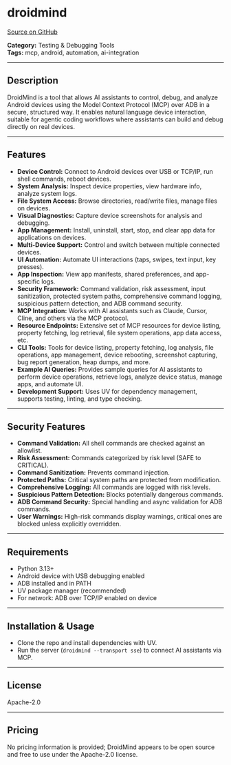 # droidmind

[Source on GitHub](https://github.com/hyperb1iss/droidmind)

**Category:** Testing & Debugging Tools  
**Tags:** mcp, android, automation, ai-integration

---

## Description
DroidMind is a tool that allows AI assistants to control, debug, and analyze Android devices using the Model Context Protocol (MCP) over ADB in a secure, structured way. It enables natural language device interaction, suitable for agentic coding workflows where assistants can build and debug directly on real devices.

---

## Features
- **Device Control:** Connect to Android devices over USB or TCP/IP, run shell commands, reboot devices.
- **System Analysis:** Inspect device properties, view hardware info, analyze system logs.
- **File System Access:** Browse directories, read/write files, manage files on devices.
- **Visual Diagnostics:** Capture device screenshots for analysis and debugging.
- **App Management:** Install, uninstall, start, stop, and clear app data for applications on devices.
- **Multi-Device Support:** Control and switch between multiple connected devices.
- **UI Automation:** Automate UI interactions (taps, swipes, text input, key presses).
- **App Inspection:** View app manifests, shared preferences, and app-specific logs.
- **Security Framework:** Command validation, risk assessment, input sanitization, protected system paths, comprehensive command logging, suspicious pattern detection, and ADB command security.
- **MCP Integration:** Works with AI assistants such as Claude, Cursor, Cline, and others via the MCP protocol.
- **Resource Endpoints:** Extensive set of MCP resources for device listing, property fetching, log retrieval, file system operations, app data access, etc.
- **CLI Tools:** Tools for device listing, property fetching, log analysis, file operations, app management, device rebooting, screenshot capturing, bug report generation, heap dumps, and more.
- **Example AI Queries:** Provides sample queries for AI assistants to perform device operations, retrieve logs, analyze device status, manage apps, and automate UI.
- **Development Support:** Uses UV for dependency management, supports testing, linting, and type checking.

---

## Security Features
- **Command Validation:** All shell commands are checked against an allowlist.
- **Risk Assessment:** Commands categorized by risk level (SAFE to CRITICAL).
- **Command Sanitization:** Prevents command injection.
- **Protected Paths:** Critical system paths are protected from modification.
- **Comprehensive Logging:** All commands are logged with risk levels.
- **Suspicious Pattern Detection:** Blocks potentially dangerous commands.
- **ADB Command Security:** Special handling and async validation for ADB commands.
- **User Warnings:** High-risk commands display warnings, critical ones are blocked unless explicitly overridden.

---

## Requirements
- Python 3.13+
- Android device with USB debugging enabled
- ADB installed and in PATH
- UV package manager (recommended)
- For network: ADB over TCP/IP enabled on device

---

## Installation & Usage
- Clone the repo and install dependencies with UV.
- Run the server (`droidmind --transport sse`) to connect AI assistants via MCP.

---

## License
Apache-2.0

---

## Pricing
No pricing information is provided; DroidMind appears to be open source and free to use under the Apache-2.0 license.